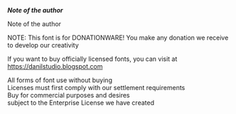 ***Note of the author***

Note of the author  
   
 NOTE: This font is for DONATIONWARE! You make any donation we receive to develop our creativity  
   
 If you want to buy officially licensed fonts, you can visit at <https://danilstudio.blogspot.com>  
   
 All forms of font use without buying  
 Licenses must first comply with our settlement requirements  
 Buy for commercial purposes and desires  
 subject to the Enterprise License we have created